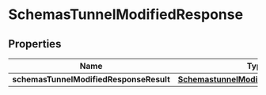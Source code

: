 # SchemasTunnelModifiedResponse

## Properties
Name | Type | Description | Notes
------------ | ------------- | ------------- | -------------
**schemasTunnelModifiedResponseResult** | [**SchemastunnelModifiedResponseResult**](SchemastunnelModifiedResponseResult.md) |  |  [optional]
